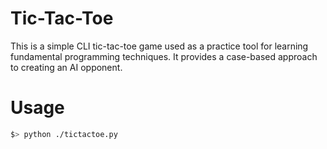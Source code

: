 # Tic-Tac-Toe
This is a simple CLI tic-tac-toe game used as a practice tool for learning fundamental programming techniques. It provides a case-based approach to creating an AI opponent.


# Usage

```bash
$> python ./tictactoe.py
```
